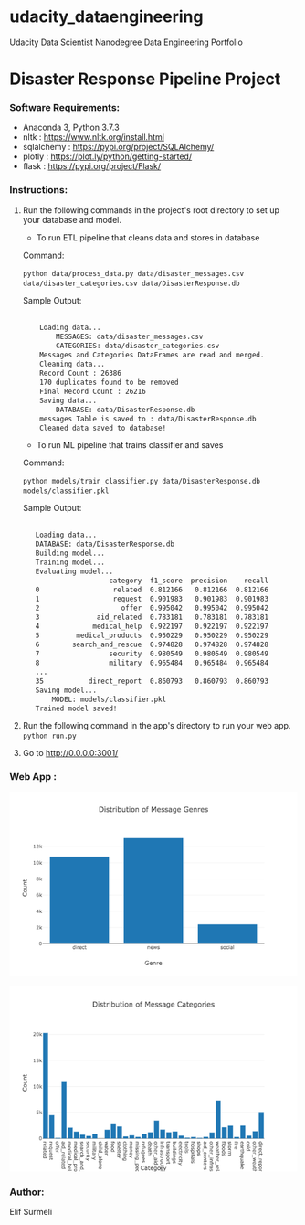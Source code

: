 # udacity_dataengineering
Udacity Data Scientist Nanodegree Data Engineering Portfolio

# Disaster Response Pipeline Project

### Software Requirements:

- Anaconda 3, Python 3.7.3
- nltk : https://www.nltk.org/install.html
- sqlalchemy : https://pypi.org/project/SQLAlchemy/
- plotly : https://plot.ly/python/getting-started/
- flask : https://pypi.org/project/Flask/


### Instructions:
1. Run the following commands in the project's root directory to set up your database and model.

    - To run ETL pipeline that cleans data and stores in database
    
    Command:
    
    `python data/process_data.py data/disaster_messages.csv data/disaster_categories.csv data/DisasterResponse.db`
        
    Sample Output:     
    
    ```
       
        Loading data...
            MESSAGES: data/disaster_messages.csv
            CATEGORIES: data/disaster_categories.csv
        Messages and Categories DataFrames are read and merged.
        Cleaning data...
        Record Count : 26386
        170 duplicates found to be removed
        Final Record Count : 26216
        Saving data...
            DATABASE: data/DisasterResponse.db
        messages Table is saved to : data/DisasterResponse.db
        Cleaned data saved to database!
     ```
        
    - To run ML pipeline that trains classifier and saves
     
     Command:
     
     `python models/train_classifier.py data/DisasterResponse.db models/classifier.pkl`
        
     Sample Output:
     
     ```
       
        Loading data...
        DATABASE: data/DisasterResponse.db
        Building model...
        Training model...
        Evaluating model...
                          category  f1_score  precision    recall
        0                  related  0.812166   0.812166  0.812166
        1                  request  0.901983   0.901983  0.901983
        2                    offer  0.995042   0.995042  0.995042
        3              aid_related  0.783181   0.783181  0.783181
        4             medical_help  0.922197   0.922197  0.922197
        5         medical_products  0.950229   0.950229  0.950229
        6        search_and_rescue  0.974828   0.974828  0.974828
        7                 security  0.980549   0.980549  0.980549
        8                 military  0.965484   0.965484  0.965484
        ...
        35           direct_report  0.860793   0.860793  0.860793
        Saving model...
            MODEL: models/classifier.pkl
        Trained model saved!
      ```


2. Run the following command in the app's directory to run your web app.
    `python run.py`

3. Go to http://0.0.0.0:3001/



### Web App :

![Alt text](https://github.com/elifinspace/udacity_dataengineering/blob/master/data/genres_hist.png?raw=true)

![Alt text](https://github.com/elifinspace/udacity_dataengineering/blob/master/data/categories_hist.png?raw=true)


### Author:
Elif Surmeli
